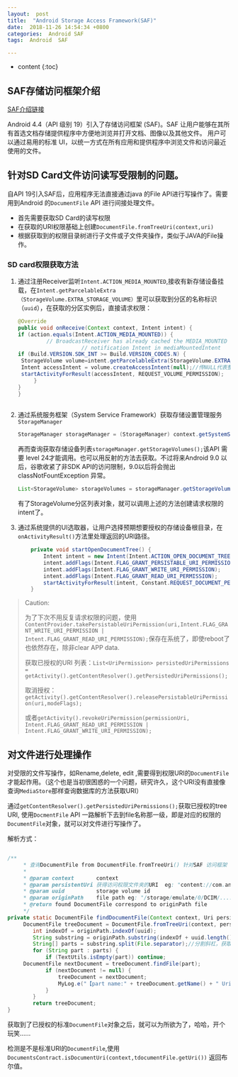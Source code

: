 ```yaml
---
layout:  post
title:  "Android Storage Access Framework(SAF)"
date:  2018-11-26 14:54:34 +0800
categories:  Android SAF
tags:  Android  SAF

---
```

* content
{:toc}

## SAF存储访问框架介绍
[SAF介绍链接](https://developer.android.google.cn/guide/topics/providers/document-provider)

Android 4.4（API 级别 19）引入了存储访问框架 (SAF)。SAF 让用户能够在其所有首选文档存储提供程序中方便地浏览并打开文档、图像以及其他文件。 用户可以通过易用的标准 UI，以统一方式在所有应用和提供程序中浏览文件和访问最近使用的文件。

## 针对SD Card文件访问读写受限制的问题。
自API 19引入SAF后，应用程序无法直接通过java 的File API进行写操作了。需要用到Android 的`DocumentFile` API 进行间接处理文件。

- 首先需要获取SD Card的读写权限
- 在获取的URI权限基础上创建`DocumentFile.fromTreeUri(context,uri)`
- 根据获取到的权限目录树进行子文件或子文件夹操作，类似于JAVA的File操作。
<!-- more -->
### SD card权限获取方法

1. 通过注册Receiver监听`Intent.ACTION_MEDIA_MOUNTED`,接收有新存储设备挂载，在`Intent.getParcelableExtra（StorageVolume.EXTRA_STORAGE_VOLUME）`里可以获取到分区的名称标识（`uuid`），在获取的分区实例后，直接请求权限：

   ```java
   @Override
   public void onReceive(Context context, Intent intent) {
   if (action.equals(Intent.ACTION_MEDIA_MOUNTED)) {
            // BroadcastReceiver has already cached the MEDIA_MOUNTED
                       // notification Intent in mediaMountedIntent
   if (Build.VERSION.SDK_INT >= Build.VERSION_CODES.N) {
    StorageVolume volume=intent.getParcelableExtra(StorageVolume.EXTRA_STORAGE_VOLUME);
    Intent accessIntent = volume.createAccessIntent(null);//传NULL代表整个分区目录授予权限
    startActivityForResult(accessIntent, REQUEST_VOLUME_PERMISSION);
    	}
   }
   }
                        
   ```

2. 通过系统服务框架（System Service Framework）获取存储设置管理服务`StorageManager`

   ```java
   StorageManager storageManager = (StorageManager) context.getSystemService(Context.STORAGE_SERVICE);
   
   ```

   再而查询获取存储设备列表`storageManager.getStorageVolumes();`该API 需要 level 24才能调用。也可以用反射的方法去获取。不过将来Android 9.0 以后，谷歌收紧了非SDK API的访问限制，9.0以后将会抛出classNotFountException 异常。

   ```java
   List<StorageVolume> storageVolumes = storageManager.getStorageVolumes();
   ```

   有了StorageVolume分区列表对象，就可以调用上述的方法创建请求权限的intent了。

3. 通过系统提供的UI选取器，让用户选择预期想要授权的存储设备根目录，在`onActivityResult()`方法里处理返回的URI路径。

   ```java
       private void startOpenDocumentTree() {
           Intent intent = new Intent(Intent.ACTION_OPEN_DOCUMENT_TREE);
           intent.addFlags(Intent.FLAG_GRANT_PERSISTABLE_URI_PERMISSION);
           intent.addFlags(Intent.FLAG_GRANT_WRITE_URI_PERMISSION);
           intent.addFlags(Intent.FLAG_GRANT_READ_URI_PERMISSION);
           startActivityForResult(intent, Constant.REQUEST_DOCUMENT_PERMISSION);
       }
   ```

> Caution: 
>
> 为了下次不用反复请求权限的问题，使用`ContentProvider.takePersistableUriPermission(uri,Intent.FLAG_GRANT_WRITE_URI_PERMISSION | Intent.FLAG_GRANT_READ_URI_PERMISSION);`保存在系统了，即使reboot了也依然存在，除非clear APP data.
>
> 获取已授权的URI 列表：`List<UriPermission> persistedUriPermissions = getActivity().getContentResolver().getPersistedUriPermissions();`
>
> 取消授权：`getActivity().getContentResolver().releasePersistableUriPermission(uri,modeFlags);`
>
> 或者`getActivity().revokeUriPermission(permissionUri, Intent.FLAG_GRANT_READ_URI_PERMISSION | Intent.FLAG_GRANT_WRITE_URI_PERMISSION);`

## 对文件进行处理操作

对受限的文件写操作，如Rename,delete, edit ,需要得到权限URI的`DocumentFile`才能起作用。（这个也是当初很困惑的一个问题，研究许久，这个URI没有直接像查询`MediaStore`那样查询数据库的方法获取URI）

通过`getContentResolver().getPersistedUriPermissions();`获取已授权的tree URI, 使用`DocmentFile` API 一路解析下去到file名称那一级，即是对应的权限的`DocumentFile`对象，就可以对文件进行写操作了。

解析方式：

```java

/**
     * 查询DocumentFile from DocumentFile.fromTreeUri() 针对SAF 访问框架
     *
     * @param context       context
     * @param persistentUri 获得访问权限文件夹的URI  eg: "content://com.android.externalstorage.documents/tree/"
     * @param uuid          storage volume id
     * @param originPath    file path eg: "/storage/emulate/0/DCIM/....."
     * @return found DocumentFile correspond to originPath file
     */
private static DocumentFile findDocumentFile(Context context, Uri persistentUri, String uuid, String originPath) {
     DocumentFile treeDocument = DocumentFile.fromTreeUri(context, persistentUri);
        int indexOf = originPath.indexOf(uuid);
        String substring = originPath.substring(indexOf + uuid.length());
        String[] parts = substring.split(File.separator);//分割斜杠，获取路径目录数组进行查找文件
        for (String part : parts) {
            if (TextUtils.isEmpty(part)) continue;
     DocumentFile nextDocument = treeDocument.findFile(part);
            if (nextDocument != null) {
                treeDocument = nextDocument;
                MyLog.e("【part name:" + treeDocument.getName() + " Uri:" + Utils.decodeUriName(treeDocument.getUri()) + "】\n");
            }
        }
        return treeDocument;
}
```

获取到了已授权的标准`DocumentFile`对象之后，就可以为所欲为了，哈哈，开个玩笑...... 

检测是不是标准URI的`DocumentFile`,使用`DocumentsContract.isDocumentUri(context,tdocumentFile.getUri())` 返回布尔值。